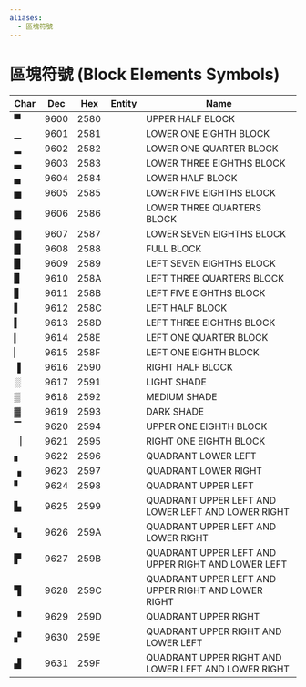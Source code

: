 ```yaml
---
aliases:
  - 區塊符號
---
```

# 區塊符號 (Block Elements Symbols)

Char | Dec | Hex | Entity | Name
--- | --- | --- | --- | ---
&#9600; | 9600 | 2580 | | UPPER HALF BLOCK
&#9601; | 9601 | 2581 | | LOWER ONE EIGHTH BLOCK
&#9602; | 9602 | 2582 | | LOWER ONE QUARTER BLOCK
&#9603; | 9603 | 2583 | | LOWER THREE EIGHTHS BLOCK
&#9604; | 9604 | 2584 | | LOWER HALF BLOCK
&#9605; | 9605 | 2585 | | LOWER FIVE EIGHTHS BLOCK
&#9606; | 9606 | 2586 | | LOWER THREE QUARTERS BLOCK
&#9607; | 9607 | 2587 | | LOWER SEVEN EIGHTHS BLOCK
&#9608; | 9608 | 2588 | | FULL BLOCK
&#9609; | 9609 | 2589 | | LEFT SEVEN EIGHTHS BLOCK
&#9610; | 9610 | 258A | | LEFT THREE QUARTERS BLOCK
&#9611; | 9611 | 258B | | LEFT FIVE EIGHTHS BLOCK
&#9612; | 9612 | 258C | | LEFT HALF BLOCK
&#9613; | 9613 | 258D | | LEFT THREE EIGHTHS BLOCK
&#9614; | 9614 | 258E | | LEFT ONE QUARTER BLOCK
&#9615; | 9615 | 258F | | LEFT ONE EIGHTH BLOCK
&#9616; | 9616 | 2590 | | RIGHT HALF BLOCK
&#9617; | 9617 | 2591 | | LIGHT SHADE
&#9618; | 9618 | 2592 | | MEDIUM SHADE
&#9619; | 9619 | 2593 | | DARK SHADE
&#9620; | 9620 | 2594 | | UPPER ONE EIGHTH BLOCK
&#9621; | 9621 | 2595 | | RIGHT ONE EIGHTH BLOCK
&#9622; | 9622 | 2596 | | QUADRANT LOWER LEFT
&#9623; | 9623 | 2597 | | QUADRANT LOWER RIGHT
&#9624; | 9624 | 2598 | | QUADRANT UPPER LEFT
&#9625; | 9625 | 2599 | | QUADRANT UPPER LEFT AND LOWER LEFT AND LOWER RIGHT
&#9626; | 9626 | 259A | | QUADRANT UPPER LEFT AND LOWER RIGHT
&#9627; | 9627 | 259B | | QUADRANT UPPER LEFT AND UPPER RIGHT AND LOWER LEFT
&#9628; | 9628 | 259C | | QUADRANT UPPER LEFT AND UPPER RIGHT AND LOWER RIGHT
&#9629; | 9629 | 259D | | QUADRANT UPPER RIGHT
&#9630; | 9630 | 259E | | QUADRANT UPPER RIGHT AND LOWER LEFT
&#9631; | 9631 | 259F | | QUADRANT UPPER RIGHT AND LOWER LEFT AND LOWER RIGHT